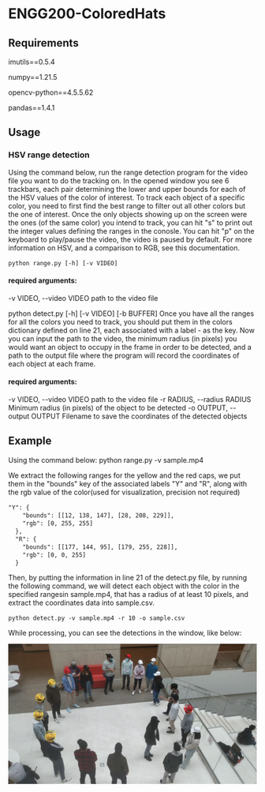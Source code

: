 # ENGG200-ColoredHats

## Requirements
imutils==0.5.4

numpy==1.21.5

opencv-python==4.5.5.62

pandas==1.4.1
## Usage
### HSV range detection
Using the command below, run the range detection program for the video file you want to do the tracking on.
In the opened window you see 6 trackbars, each pair determining the lower and upper bounds for each of the HSV values of the color of interest.
To track each object of a specific color, you need to first find the best range to filter out all other colors but the one of interest.
Once the only objects showing up on the screen were the ones (of the same color) you intend to track, you can hit "s" to print out the integer values defining the ranges in the conosle.
You can hit "p" on the keyboard to play/pause the video, the video is paused by default.
For more information on HSV, and a comparison to RGB, see this documentation.
```
python range.py [-h] [-v VIDEO]
```
#### required arguments:

  -v VIDEO, --video VIDEO
                        path to the video file


python detect.py [-h] [-v VIDEO] [-b BUFFER]
Once you have all the ranges for all the colors you need to track, you should put them in the colors dictionary defined on line 21, each associated with a label - as the key. 
Now you can input the path to the video, the minimum radius (in pixels) you would want an object to occupy in the frame in order to be detected, and a path to the output file where the program will record the coordinates of each object at each frame.
#### required arguments:

  -v VIDEO, --video VIDEO
                        path to the video file
  -r RADIUS, --radius RADIUS
                        Minimum radius (in pixels) of the object to be detected
  -o OUTPUT, --output OUTPUT
                        Filename to save the coordinates of the detected objects


## Example
Using the command below:
python range.py -v sample.mp4

We extract the following ranges for the yellow and the red caps, we put them in the "bounds" key of the associated labels "Y" and "R", along with the rgb value of the color(used for visualization, precision not required)
```
"Y": {
    "bounds": [[12, 138, 147], [28, 208, 229]],
    "rgb": [0, 255, 255]
  },
  "R": {
    "bounds": [[177, 144, 95], [179, 255, 228]],
    "rgb": [0, 0, 255]
  }
```

Then, by putting the information in line 21 of the detect.py file, by running the following command, we will detect each object with the color in the specified rangesin sample.mp4, that has a radius of at least 10 pixels, and extract the coordinates data into sample.csv.
```
python detect.py -v sample.mp4 -r 10 -o sample.csv
```
While processing, you can see the detections in the window, like below:

![A frame of detection](./sample.png)